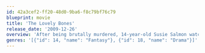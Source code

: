 ```yaml
---
id: 42a3cef2-ff20-48d0-9ba6-f8c79bf76c79
blueprint: movie
title: 'The Lovely Bones'
release_date: '2009-12-26'
overview: 'After being brutally murdered, 14-year-old Susie Salmon watches from heaven over her grief-stricken family -- and her killer. As she observes their daily lives, she must balance her thirst for revenge with her desire for her family to heal.'
genres: '[{"id": 14, "name": "Fantasy"}, {"id": 18, "name": "Drama"}]'
---
```

